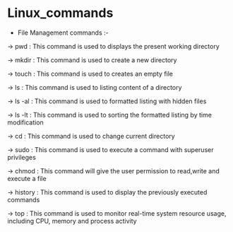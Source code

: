 # Linux_commands
* File Management commands :-

->  pwd : This command is used to displays the present working directory

-> mkdir : This command is used to create a new directory

-> touch : This command is used to creates an empty file
  
-> ls : This command is used to listing content of a directory

-> ls -al : This command is used to formatted listing with hidden files

-> ls -lt : This command is used to sorting the formatted listing by time modification

-> cd : This command is used to change current directory

-> sudo : This command is used to execute a command with superuser privileges

-> chmod : This command will give the user permission to read,write and execute a file

-> history : This command is used to display the previously executed commands

-> top : This command is used to monitor real-time system resource usage, including CPU, memory and process activity

  
